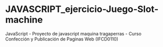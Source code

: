 # JAVASCRIPT_ejercicio-Juego-Slot-machine
 JavaScript - Proyecto de javascript maquina tragaperras  - Curso Confección y Publicación de Paginas Web (IFCD0110)
